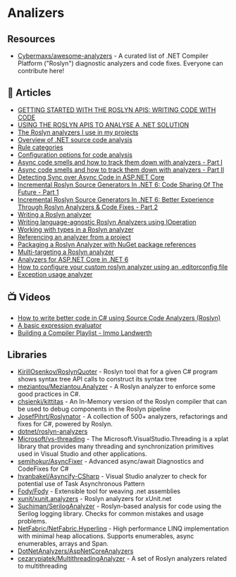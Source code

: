 # Analizers

## Resources
- [Cybermaxs/awesome-analyzers](https://github.com/Cybermaxs/awesome-analyzers) - A curated list of .NET Compiler Platform ("Roslyn") diagnostic analyzers and code fixes. Everyone can contribute here!

## 📕 Articles

- [GETTING STARTED WITH THE ROSLYN APIS: WRITING CODE WITH CODE](https://www.stevejgordon.co.uk/getting-started-with-the-roslyn-apis-writing-code-with-code)
- [USING THE ROSLYN APIS TO ANALYSE A .NET SOLUTION](https://www.stevejgordon.co.uk/using-the-roslyn-apis-to-analyse-a-dotnet-solution)
- [The Roslyn analyzers I use in my projects](https://www.meziantou.net/the-roslyn-analyzers-i-use.htm)
- [Overview of .NET source code analysis](https://docs.microsoft.com/en-us/dotnet/fundamentals/code-analysis/overview)
- [Rule categories](https://docs.microsoft.com/en-us/dotnet/fundamentals/code-analysis/categories)
- [Configuration options for code analysis](https://docs.microsoft.com/en-us/dotnet/fundamentals/code-analysis/configuration-options)
- [Async code smells and how to track them down with analyzers - Part I](https://cezarypiatek.github.io/post/async-analyzers-p1/)
- [Async code smells and how to track them down with analyzers - Part II](https://cezarypiatek.github.io/post/async-analyzers-p2/)
- [Detecting Sync over Async Code in ASP.NET Core](https://codeopinion.com/detecting-sync-over-async-code-in-asp-net-core/)
- [Incremental Roslyn Source Generators In .NET 6: Code Sharing Of The Future - Part 1](https://www.thinktecture.com/en/net/roslyn-source-generators-introduction/)
- [Incremental Roslyn Source Generators In .NET 6: Better Experience Through Roslyn Analyzers & Code Fixes - Part 2](https://www.thinktecture.com/en/net/roslyn-source-generators-analyzers-code-fixes/)
- [Writing a Roslyn analyzer](https://www.meziantou.net/writing-a-roslyn-analyzer.htm)
- [Writing language-agnostic Roslyn Analyzers using IOperation](https://www.meziantou.net/writing-a-language-agnostic-roslyn-analyzer-using-ioperation.htm)
- [Working with types in a Roslyn analyzer](https://www.meziantou.net/working-with-types-in-a-roslyn-analyzer.htm)
- [Referencing an analyzer from a project](https://www.meziantou.net/referencing-an-analyzer-from-a-project.htm)
- [Packaging a Roslyn Analyzer with NuGet package references](https://www.meziantou.net/packaging-a-roslyn-analyzer-with-nuget-dependencies.htm)
- [Multi-targeting a Roslyn analyzer](https://www.meziantou.net/multi-targeting-a-roslyn-analyzer.htm)
- [Analyzers for ASP.NET Core in .NET 6 ](https://andrewlock.net/exploring-dotnet-6-part-7-analyzers-for-minimal-apis/)
- [How to configure your custom roslyn analyzer using an .editorconfig file](https://www.mytechramblings.com/posts/configure-roslyn-analyzers-using-editorconfig/)
- [Exception usage analyzer](https://cezarypiatek.github.io/post/exceptions-usages-analyzer/)
## 📺 Videos
- [How to write better code in C# using Source Code Analyzers (Roslyn)](https://www.youtube.com/watch?v=K6MyJJSm1MI)
- [A basic expression evaluator](https://www.youtube.com/watch?v=wgHIkdUQbp0)
- [Building a Compiler Playlist - Immo Landwerth](https://www.youtube.com/playlist?list=PLRAdsfhKI4OWNOSfS7EUu5GRAVmze1t2y)
## Libraries
- [KirillOsenkov/RoslynQuoter](https://github.com/KirillOsenkov/RoslynQuoter) - Roslyn tool that for a given C# program shows syntax tree API calls to construct its syntax tree
- [meziantou/Meziantou.Analyzer](https://github.com/meziantou/Meziantou.Analyzer) - A Roslyn analyzer to enforce some good practices in C#.
- [chsienki/kittitas](https://github.com/chsienki/kittitas) - An In-Memory version of the Roslyn compiler that can be used to debug components in the Roslyn pipeline
- [JosefPihrt/Roslynator](https://github.com/JosefPihrt/Roslynator) - A collection of 500+ analyzers, refactorings and fixes for C#, powered by Roslyn.
- [dotnet/roslyn-analyzers](https://github.com/dotnet/roslyn-analyzers)
- [Microsoft/vs-threading](https://github.com/Microsoft/vs-threading) - The Microsoft.VisualStudio.Threading is a xplat library that provides many threading and synchronization primitives used in Visual Studio and other applications.
- [semihokur/AsyncFixer](https://github.com/semihokur/AsyncFixer) - Advanced async/await Diagnostics and CodeFixes for C#
- [hvanbakel/Asyncify-CSharp](https://github.com/hvanbakel/Asyncify-CSharp) - Visual Studio analyzer to check for potential use of Task Asynchronous Pattern
- [Fody/Fody](https://github.com/Fody/Fody) - Extensible tool for weaving .net assemblies
- [xunit/xunit.analyzers](https://github.com/xunit/xunit.analyzers) - Roslyn analyzers for xUnit.net 
- [Suchiman/SerilogAnalyzer](https://github.com/Suchiman/SerilogAnalyzer) - Roslyn-based analysis for code using the Serilog logging library. Checks for common mistakes and usage problems.
- [NetFabric/NetFabric.Hyperlinq](https://github.com/NetFabric/NetFabric.Hyperlinq) - High performance LINQ implementation with minimal heap allocations. Supports enumerables, async enumerables, arrays and Span<T>.
- [DotNetAnalyzers/AspNetCoreAnalyzers](https://github.com/DotNetAnalyzers/AspNetCoreAnalyzers)
- [cezarypiatek/MultithreadingAnalyzer](https://github.com/cezarypiatek/MultithreadingAnalyzer) - A set of Roslyn analyzers related to multithreading